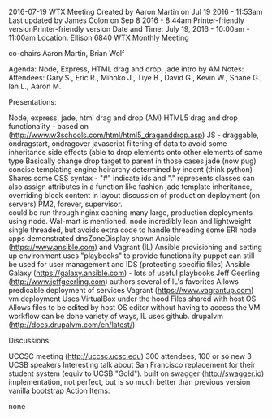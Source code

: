 2016-07-19 WTX Meeting
Created by Aaron Martin on Jul 19 2016 - 11:53am 
Last updated by James Colon on Sep 8 2016 - 8:44am
Printer-friendly versionPrinter-friendly version
Date and Time: July 19, 2016 - 10:00am - 11:00am
Location:  Ellison 6840
WTX Monthly Meeting

co-chairs Aaron Martin, Brian Wolf

Agenda: 
Node, Express, HTML drag and drop, jade intro by AM
Notes: 
Attendees: Gary S., Eric R., Mihoko J., Tiye B., David G., Kevin W., Shane G., Ian L., Aaron M.

Presentations:

Node, express, jade, html drag and drop (AM)
HTML5 drag and drop functionality - based on (http://www.w3schools.com/html/html5_draganddrop.asp)
JS - draggable, ondragstart, ondragover​
javascript filtering of data to avoid some inheritance side effects (able to drop elements onto other elements of same type
Basically change drop target to parent in those cases
jade (now pug) 
concise templating engine
heirarchy determined by indent (think python)
Shares some CSS syntax - "#" indicate ids and "." represents classes
can also assign attributes in a function like fashion
jade template inheritance, overriding block content in layout
discussion of production deployment (on servers)
PM2, forever, supervisor.  
could be run through nginx caching
many large, production deployments using node.  Wal-mart is mentioned.
node incredibly lean and lightweight
single threaded, but avoids extra code to handle threading
some ERI node apps demonstrated
dnsZoneDisplay shown
Ansible (https://www.ansible.com) and Vagrant (IL)
​Ansible
provisioning and setting up environment
uses "playbooks" to provide functionality
puppet can still be used for user management and IDS (protecting specific files)
Ansible Galaxy (https://galaxy.ansible.com) - lots of useful playbooks
Jeff Geerling (http://www.jeffgeerling.com) authors several of IL's favorites
Allows predicable deployment of services
Vagrant (https://www.vagrantup.com) vm deployment 
Uses VirtualBox under the hood
Files shared with host OS
Allows files to be edited by host OS editor without having to access the VM
workflow can be done variety of ways, IL uses github.
drupalvm (http://docs.drupalvm.com/en/latest/)
​​

Discussions:

UCCSC meeting (http://uccsc.ucsc.edu)
300 attendees, 100 or so new
3 UCSB speakers
Interesting talk about San Francisco replacement for their student system (equiv to UCSB "Gold").
built on swagger (http://swagger.io)
implementation, not perfect, but is so much better than previous version
vanilla bootstrap
Action Items:

none

